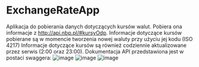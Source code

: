 # ExchangeRateApp

Aplikacja do pobierania danych dotyczących kursów walut.
Pobiera ona informacje z http://api.nbp.pl/#kursyOdp.
Informacje dotyczące kursów pobierane są w momencie tworzenia nowej waluty przy użyciu jej kodu (ISO 4217)
Informacje dotyczące kursów są również codziennie aktualizowane przez serwis (2:00 oraz 23:00).
Dokumentacja API przedstawiona jest w postaci swaggera:
![image](https://github.com/jikoso2/ExchangeRateApp/assets/69644118/3e389417-0b4a-4e76-9a4c-a1a11a7befa4)
![image](https://github.com/jikoso2/ExchangeRateApp/assets/69644118/3626550f-6df0-4bc8-bdbe-18300140b4d5)
![image](https://github.com/jikoso2/ExchangeRateApp/assets/69644118/8282b4d6-bdaa-4cb1-a708-369bba3ea6c2)
